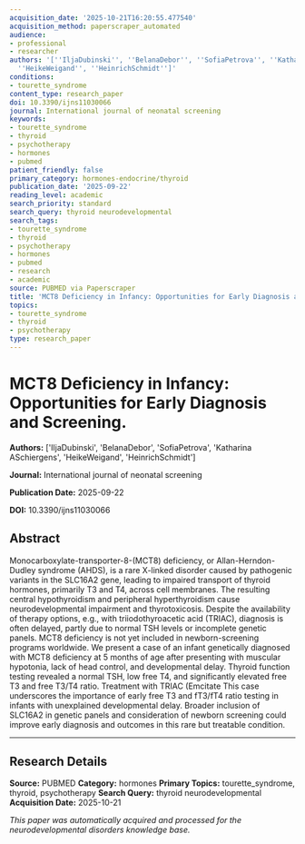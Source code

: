 ```yaml
---
acquisition_date: '2025-10-21T16:20:55.477540'
acquisition_method: paperscraper_automated
audience:
- professional
- researcher
authors: '[''IljaDubinski'', ''BelanaDebor'', ''SofiaPetrova'', ''Katharina ASchiergens'',
  ''HeikeWeigand'', ''HeinrichSchmidt'']'
conditions:
- tourette_syndrome
content_type: research_paper
doi: 10.3390/ijns11030066
journal: International journal of neonatal screening
keywords:
- tourette_syndrome
- thyroid
- psychotherapy
- hormones
- pubmed
patient_friendly: false
primary_category: hormones-endocrine/thyroid
publication_date: '2025-09-22'
reading_level: academic
search_priority: standard
search_query: thyroid neurodevelopmental
search_tags:
- tourette_syndrome
- thyroid
- psychotherapy
- hormones
- pubmed
- research
- academic
source: PUBMED via Paperscraper
title: 'MCT8 Deficiency in Infancy: Opportunities for Early Diagnosis and Screening.'
topics:
- tourette_syndrome
- thyroid
- psychotherapy
type: research_paper
---
```


# MCT8 Deficiency in Infancy: Opportunities for Early Diagnosis and Screening.

**Authors:** ['IljaDubinski', 'BelanaDebor', 'SofiaPetrova', 'Katharina ASchiergens', 'HeikeWeigand', 'HeinrichSchmidt']

**Journal:** International journal of neonatal screening

**Publication Date:** 2025-09-22

**DOI:** 10.3390/ijns11030066

## Abstract

Monocarboxylate-transporter-8-(MCT8) deficiency, or Allan-Herndon-Dudley syndrome (AHDS), is a rare X-linked disorder caused by pathogenic variants in the SLC16A2 gene, leading to impaired transport of thyroid hormones, primarily T3 and T4, across cell membranes. The resulting central hypothyroidism and peripheral hyperthyroidism cause neurodevelopmental impairment and thyrotoxicosis. Despite the availability of therapy options, e.g., with triiodothyroacetic acid (TRIAC), diagnosis is often delayed, partly due to normal TSH levels or incomplete genetic panels. MCT8 deficiency is not yet included in newborn-screening programs worldwide. We present a case of an infant genetically diagnosed with MCT8 deficiency at 5 months of age after presenting with muscular hypotonia, lack of head control, and developmental delay. Thyroid function testing revealed a normal TSH, low free T4, and significantly elevated free T3 and free T3/T4 ratio. Treatment with TRIAC (Emcitate This case underscores the importance of early free T3 and fT3/fT4 ratio testing in infants with unexplained developmental delay. Broader inclusion of SLC16A2 in genetic panels and consideration of newborn screening could improve early diagnosis and outcomes in this rare but treatable condition.

---

## Research Details

**Source:** PUBMED
**Category:** hormones
**Primary Topics:** tourette_syndrome, thyroid, psychotherapy
**Search Query:** thyroid neurodevelopmental
**Acquisition Date:** 2025-10-21

*This paper was automatically acquired and processed for the neurodevelopmental disorders knowledge base.*
